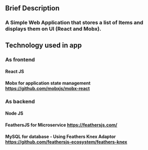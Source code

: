 ## Brief Description
### A Simple Web Application that stores a list of Items and displays them on UI (React and Mobx).
## Technology used in app
### As frontend
#### React JS 
#### Mobx for application state management  https://github.com/mobxjs/mobx-react
### As backend
#### Node JS 
#### FeathersJS for Microservice https://feathersjs.com/
####  MySQL for database - Using Feathers Knex Adaptor https://github.com/feathersjs-ecosystem/feathers-knex

